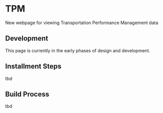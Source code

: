 # TPM
New webpage for viewing Transportation Performance Management data

## Development
This page is currently in the early phases of design and development.

## Installment Steps
tbd

## Build Process
tbd